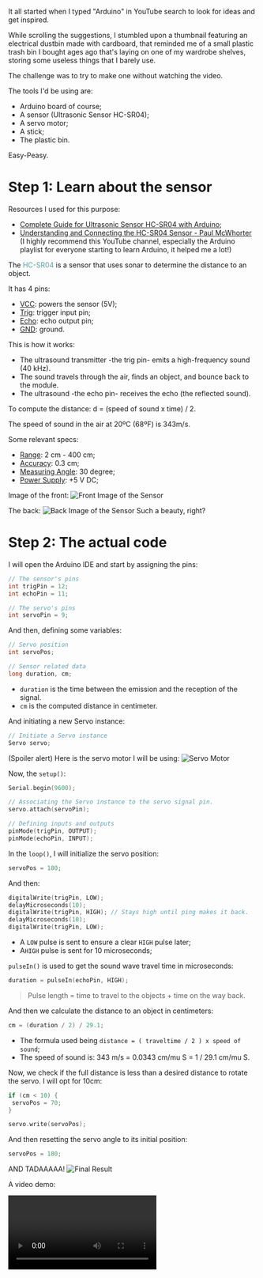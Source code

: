 It all started when I typed "Arduino" in YouTube search to look for ideas and get inspired.

While scrolling the suggestions, I stumbled upon a thumbnail featuring an electrical dustbin made with cardboard, that reminded me of a small plastic trash bin I bought ages ago that's laying on one of my wardrobe shelves, storing some useless things that I barely use.

The challenge was to try to make one without watching the video.

The tools I'd be using are:

- Arduino board of course;
- A sensor (Ultrasonic Sensor HC-SR04);
- A servo motor;
- A stick;
- The plastic bin.

Easy-Peasy.

# Step 1: Learn about the sensor

Resources I used for this purpose:

- [Complete Guide for Ultrasonic Sensor HC-SR04 with Arduino](https://randomnerdtutorials.com/complete-guide-for-ultrasonic-sensor-hc-sr04/);
- [Understanding and Connecting the HC-SR04 Sensor - Paul McWhorter](https://www.youtube.com/watch?v=M-UKXCUI0rE) (I highly recommend this YouTube channel, especially the Arduino playlist for everyone starting to learn Arduino, it helped me a lot!)

The <span style="color:CadetBlue">HC-SR04</span> is a sensor that uses sonar to determine the distance to an object.

It has 4 pins:

- <u>VCC</u>: powers the sensor (5V);
- <u>Trig</u>: trigger input pin;
- <u>Echo</u>: echo output pin;
- <u>GND</u>: ground.

This is how it works:

- The ultrasound transmitter -the trig pin- emits a high-frequency sound (40 kHz).
- The sound travels through the air, finds an object, and bounce back to the module.
- The ultrasound -the echo pin- receives the echo (the reflected sound).

To compute the distance: d = (speed of sound x time) / 2.

The speed of sound in the air at 20ºC (68ºF) is 343m/s.

Some relevant specs:

- <u>Range</u>: 2 cm - 400 cm;
- <u>Accuracy</u>: 0.3 cm;
- <u>Measuring Angle</u>: 30 degree;
- <u>Power Supply</u>: +5 V DC;

Image of the front:
![Front Image of the Sensor](servobin/sensor-front.jpg)

The back:
![Back Image of the Sensor](servobin/sensor-back.jpg)
Such a beauty, right?

# Step 2: The actual code

I will open the Arduino IDE and start by assigning the pins:

```C
// The sensor's pins
int trigPin = 12;
int echoPin = 11;

// The servo's pins
int servoPin = 9;
```

And then, defining some variables:

```C
// Servo position
int servoPos;

// Sensor related data
long duration, cm;
```

- `duration` is the time between the emission and the reception of the signal.
- `cm` is the computed distance in centimeter.

And initiating a new Servo instance:

```C
// Initiate a Servo instance
Servo servo;
```

(Spoiler alert) Here is the servo motor I will be using:
![Servo Motor](servobin/servo.jpg)

Now, the `setup()`:

```c
Serial.begin(9600);

// Associating the Servo instance to the servo signal pin.
servo.attach(servoPin);

// Defining inputs and outputs
pinMode(trigPin, OUTPUT);
pinMode(echoPin, INPUT);
```

In the `loop()`, I will initialize the servo position:

```c
servoPos = 180;
```

And then:

```c
digitalWrite(trigPin, LOW);
delayMicroseconds(10);
digitalWrite(trigPin, HIGH); // Stays high until ping makes it back.
delayMicroseconds(10);
digitalWrite(trigPin, LOW);
```

- A `LOW` pulse is sent to ensure a clear `HIGH` pulse later;
- A`HIGH` pulse is sent for 10 microseconds;

`pulseIn()` is used to get the sound wave travel time in microseconds:

```c
duration = pulseIn(echoPin, HIGH);
```

>Pulse length = time to travel to the objects + time on the way back.

And then we calculate the distance to an object in centimeters:

```c
cm = (duration / 2) / 29.1;
```

- The formula used being `distance = ( traveltime / 2 ) x speed of sound`;
- The speed of sound is: 343 m/s = 0.0343 cm/mu S = 1 / 29.1 cm/mu S.

Now, we check if the full distance is less than a desired distance to rotate the servo. I will opt for 10cm:

```c
if (cm < 10) {
 servoPos = 70;
}

servo.write(servoPos);
```

And then resetting the servo angle to its initial position:

```c
servoPos = 180;
```

AND TADAAAAA!
![Final Result](servobin/final-result.jpg)

A video demo:

<video controls>
  <source src="servobin/video-result.mp4" type="video/mp4">
</video>

